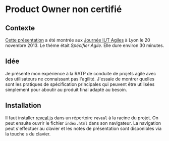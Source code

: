 Product Owner non certifié
======================

## Contexte ##

[Cette présentation](http://lcottereau.github.io/po-non-certifie-slides/) a été montrée aux [Journée IUT Agiles](http://www.iutagile.com/) à Lyon le 20 novembre 2013. Le thème
était _Spécifier Agile_. Elle dure environ 30 minutes.

## Idée ##

Je présente mon expérience à la RATP de conduite de projets agile avec des utilisateurs ne connaissant pas l'agilité. 
J'essaie de montrer quelles sont les pratiques de spécification principales qui peuvent être utilisées simplement pour 
aboutir au produit final adapté au besoin.

## Installation ##

Il faut installer [reveal.js](https://github.com/hakimel/reveal.js) dans un répertoire `reveal` à la racine du projet. 
On peut ensuite ouvrir le fichier `index.html` dans son navigateur. La navigation peut s'effectuer au clavier et les
notes de présentation sont disponibles via la touche `s` du clavier.
